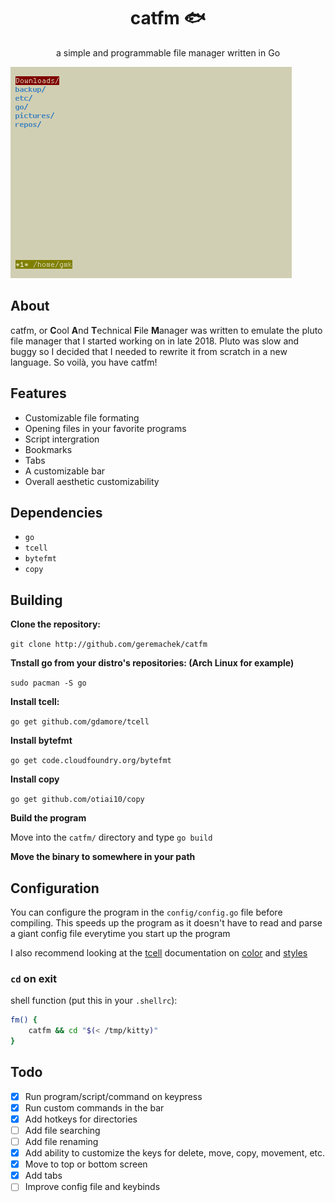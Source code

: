 <h1 align="center">catfm 🐟</h1>

<p align="center">a simple and programmable file manager written in Go</p>
<img src="media/catfm.png">

## About

catfm, or **C**ool **A**nd **T**echnical **F**ile **M**anager was written to emulate the pluto file manager that I started working on in late 2018. Pluto was slow and buggy so I decided that I needed to rewrite it from scratch in a new language. So voilà, you have catfm!

## Features

* Customizable file formating
* Opening files in your favorite programs
* Script intergration
* Bookmarks
* Tabs
* A customizable bar
* Overall aesthetic customizability

## Dependencies 

* ```go```
* ```tcell```
* ```bytefmt```
* ```copy```

## Building

**Clone the repository:**

```git clone http://github.com/geremachek/catfm```

**Tnstall go from your distro's repositories: (Arch Linux for example)**

```sudo pacman -S go```

**Install tcell:**

```go get github.com/gdamore/tcell```

**Install bytefmt**

```go get code.cloudfoundry.org/bytefmt```

**Install copy**

```go get github.com/otiai10/copy```

**Build the program**

Move into the ```catfm/``` directory and type ```go build```

**Move the binary to somewhere in your path**

## Configuration

You can configure the program in the ```config/config.go``` file before compiling. This speeds up the program as it doesn't have to read and parse a giant config file everytime you start up the program

I also recommend looking at the [tcell](https://godoc.org/github.com/gdamore/tcell) documentation on [color](https://godoc.org/github.com/gdamore/tcell#Color) and [styles](https://godoc.org/github.com/gdamore/tcell#Style)

### ```cd``` on exit

shell function (put this in your ```.shellrc```):

```bash
fm() {
	catfm && cd "$(< /tmp/kitty)"
}
```

## Todo

- [X] Run program/script/command on keypress
- [X] Run custom commands in the bar
- [X] Add hotkeys for directories
- [ ] Add file searching
- [ ] Add file renaming
- [X] Add ability to customize the keys for delete, move, copy, movement, etc.
- [X] Move to top or bottom screen
- [X] Add tabs
- [ ] Improve config file and keybinds
